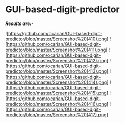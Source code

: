 # GUI-based-digit-predictor

***Results are:-***

![https://github.com/ocarian/GUI-based-digit-predictor/blob/master/Screenshot%20(410).png]
![https://github.com/ocarian/GUI-based-digit-predictor/blob/master/Screenshot%20(411).png]
![https://github.com/ocarian/GUI-based-digit-predictor/blob/master/Screenshot%20(412).png]
![https://github.com/ocarian/GUI-based-digit-predictor/blob/master/Screenshot%20(413).png]
![https://github.com/ocarian/GUI-based-digit-predictor/blob/master/Screenshot%20(414).png]
![https://github.com/ocarian/GUI-based-digit-predictor/blob/master/Screenshot%20(415).png]
![https://github.com/ocarian/GUI-based-digit-predictor/blob/master/Screenshot%20(416).png]
![https://github.com/ocarian/GUI-based-digit-predictor/blob/master/Screenshot%20(417).png]

